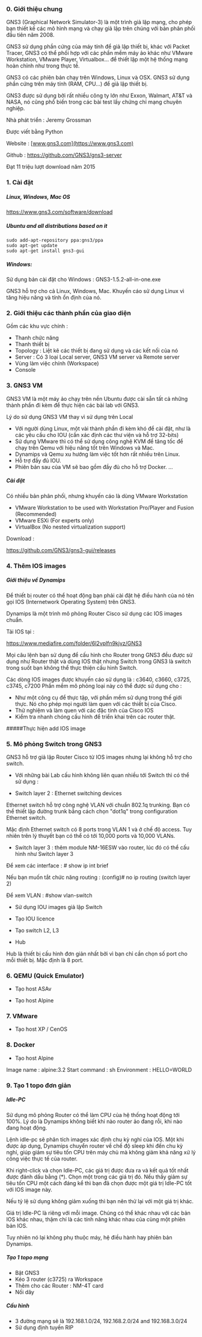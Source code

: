 ### 0. Giới thiệu chung

GNS3 (Graphical Network Simulator-3) là một trình giả lập mạng, cho phép bạn thiết kế các mô hình mạng và chạy giả lập trên chúng với bản phân phối đầu tiên năm 2008.

GNS3 sử dụng phần cứng của máy tính để giả lập thiết bị, khác với Packet Tracer, GNS3 có thể phối hợp với các phần mềm máy ảo khác như VMware Workstation, VMware Player, Virtualbox... để thiết lập một hệ thống mạng hoàn chỉnh như trong thực tế.

GNS3 có các phiên bản chạy trên Windows, Linux và OSX. GNS3 sử dụng phần cứng trên máy tính (RAM, CPU...) để giả lập thiết bị. 

GNS3 được sử dụng bởi rất nhiều công ty lớn như Exxon, Walmart, AT&T và NASA, nó cũng phổ biến trong các bài test lấy chứng chỉ mạng chuyên nghiệp.

Nhà phát triển :  	Jeremy Grossman

Được viết bằng Python 

Website :  	[www.gns3.com](https://www.gns3.com)

Github : https://github.com/GNS3/gns3-server

Đạt 11 triệu lượt download năm 2015 


### 1. Cài đặt

##### Linux, Windows, Mac OS

https://www.gns3.com/software/download

##### Ubuntu and all distributions based on it 

	sudo add-apt-repository ppa:gns3/ppa
	sudo apt-get update
	sudo apt-get install gns3-gui
	
##### Windows: 

Sử dụng bản cài đặt cho Windows : GNS3-1.5.2-all-in-one.exe

GNS3 hỗ trợ cho cả Linux, Windows, Mac. Khuyến cáo sử dụng Linux vì tăng hiệu năng và tính ổn định của nó.

### 2. Giới thiệu các thành phần của giao diện 

Gồm các khu vực chính :
- Thanh chức năng
- Thanh thiết bị 
- Topology : Liệt kê các thiết bị đang sử dụng và các kết nối của nó
- Server : Có 3 loại Local server, GNS3 VM server và Remote server 
- Vùng làm việc chính (Workspace)
- Console


### 3. GNS3 VM
GNS3 VM là một máy ảo chạy trên nền Ubuntu được cài sẵn tất cả những thành phần đi kèm để thực hiện các bài lab với GNS3.

Lý do sử dụng GNS3 VM thay vì sử dụng trên Local
- Với người dùng Linux, một vài thành phần đi kèm khó để cài đặt, như là các yêu cầu cho IOU (cần xác định các thư viện và hỗ trợ 32-bits)
- Sử dụng VMware thì có thể sử dụng công nghệ KVM để tăng tốc để chạy trên Qemu với hiệu năng tốt trên Windows và Mac.
- Dynamips và Qemu xu hướng làm việc tốt hơn rất nhiều trên Linux.
- Hỗ trợ đầy đủ IOU.
- Phiên bản sau của VM sẽ bao gồm đầy đủ cho hỗ trợ Docker.
...

##### Cài đặt 

Có nhiều bản phân phối, nhưng khuyến cáo là dùng VMware Workstation

- VMware Workstation to be used with Workstation Pro/Player and Fusion (Recommended)
- VMware ESXi (For experts only)
- VirtualBox (No nested virtualization support)

Download : 

https://github.com/GNS3/gns3-gui/releases 



### 4. Thêm IOS images 

##### Giới thiệu về Dynamips

Để thiết bị router có thể hoạt động bạn phải cài đặt hệ điều hành của nó tên gọi IOS (Internetwork Operating System) trên GNS3.

Dynamips là một trình mô phỏng Router Cisco sử dụng các IOS images chuẩn. 

Tải IOS tại : 

https://www.mediafire.com/folder/6l2vplfn9kjvz/GNS3

Mọi câu lệnh bạn sử dụng để cấu hình cho Router trong GNS3 đều được sử dụng như Router thật và dùng IOS thật nhưng Switch trong GNS3 là switch trong suốt bạn không thể thực thiện cấu hình Switch.

Các dòng IOS images được khuyến cáo sử dụng là :  c3640, c3660, c3725, c3745, c7200 
Phần mềm mô phỏng loại này có thể được sử dụng cho :
- Như một công cụ để thực tập, với phần mềm sử dụng trong thế giới thực. Nó cho phép mọi người làm quen với các thiết bị của Cisco.
- Thử nghiệm và làm quen với các đặc tính của Cisco IOS 
- Kiểm tra nhanh chóng cấu hình để triển khai trên các router thật.

#####Thực hiện add IOS image 

### 5. Mô phỏng Switch trong GNS3

GNS3 hỗ trợ giả lập Router Cisco từ IOS images nhưng lại không hỗ trợ cho switch.

- Với những bài Lab cấu hình không liên quan nhiều tới Switch thì có thể sử dụng :
+ Switch layer 2 : Ethernet switching devices 

Ethernet switch hỗ trợ công nghệ VLAN với chuẩn 802.1q trunking. Bạn có thể thiết lập đường trunk bằng cách chọn "dot1q" trong configuration Ethernet switch. 

Mặc định Ethernet switch có 8 ports trong VLAN 1 và ở chế độ access. Tuy nhiên trên lý thuyết bạn có thể có tới 10,000 ports và 10,000 VLANs.

+ Switch layer 3 : thêm module NM-16ESW vào router, lúc đó có thể cấu hình như Switch layer 3

Để xem các interface : # show ip int brief

Nếu bạn muốn tắt chức năng routing : (config)# no ip routing (switch layer 2)

Để xem VLAN : #show vlan-switch

- Sử dụng IOU images giả lập Switch

+ Tạo IOU licence

+ Tạo switch L2, L3

- Hub

Hub là thiết bị cấu hình đơn giản nhất bởi vì bạn chỉ cần chọn số port cho mỗi thiết bị. Mặc định là 8 port.

### 6. QEMU (Quick Emulator)
- Tạo host ASAv

- Tạo host Alpine 

### 7. VMware 
- Tạo host XP / CenOS

### 8. Docker
- Tạo host Alpine 

Image name : alpine:3.2 
Start command : sh 
Environment : HELLO=WORLD

### 9. Tạo 1 topo đơn giản

##### Idle-PC
Sử dụng mô phỏng Router có thể làm CPU của hệ thống hoạt động tới 100%. Lý do là Dynamips không biết khi nào router ảo đang rỗi, khi nào đang hoạt động.

Lệnh idle-pc sẽ phân tích images xác định chu kỳ nghỉ của IOS. Một khi được áp dụng, Dynamips chuyển router về chế độ sleep khi đến chu kỳ nghỉ, giúp giảm sự tiêu tốn CPU trên máy chủ mà không giảm khả năng xử lý công việc thực tế của router.
 
Khi right-click và chọn Idle-PC, các giá trị được đưa ra và kết quả tốt nhất được đánh dấu bằng (*). Chọn một trong các giá trị đó. Nếu thấy giảm sự tiêu tốn CPU một cách đáng kể thì bạn đã chọn được một giá trị Idle-PC tốt với IOS image này.

Nếu tỷ lệ sử dụng không giảm xuống thì bạn nên thử lại với một giá trị khác.

Giá trị Idle-PC là riêng với mỗi image. Chúng có thể khác nhau với các bản IOS khác nhau, thậm chí là các tính năng khác nhau của cùng một phiên bản IOS.

Tuy nhiên nó lại không phụ thuộc máy, hệ điều hành hay phiên bản Dynamips.

##### Tạo 1 topo mạng 
- Bật GNS3
- Kéo 3 router (c3725) ra Workspace 
- Thêm cho các Router : NM-4T card 
- Nối dây

##### Cấu hình 
- 3 đường mạng sẽ là 192.168.1.0/24, 192.168.2.0/24 and 192.168.3.0/24
- Sử dụng định tuyến RIP






